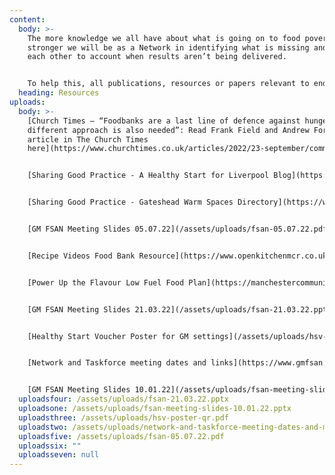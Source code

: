 ```yaml
---
content:
  body: >-
    The more knowledge we all have about what is going on to food poverty, the
    stronger we will be as a Network in identifying what is missing and holding
    each other to account when results aren’t being delivered.


    To help this, all publications, resources or papers relevant to ending food poverty in Greater Manchester will be published here. If you think anything is missing, contact us at info@gmfsan.net
  heading: Resources
uploads:
  body: >-
    [Church Times – “Foodbanks are a last line of defence against hunger — but a
    different approach is also needed”: Read Frank Field and Andrew Forsey’s
    article in The Church Times
    here](https://www.churchtimes.co.uk/articles/2022/23-september/comment/opinion/foodbanks-are-merely-a-short-term-solution)


    [S﻿haring Good Practice - A Healthy Start for Liverpool Blog](https://feedingbritain.org/a-healthy-start-for-liverpool/)


    [S﻿haring Good Practice - Gateshead Warm Spaces Directory](https://www.gateshead.gov.uk/article/21164/Warm-Spaces#Warm%20Spaces%20Gateshead%20Charter)


    [G﻿M FSAN Meeting Slides 05.07.22](/assets/uploads/fsan-05.07.22.pdf)


    [R﻿ecipe Videos Food Bank Resource](https://www.openkitchenmcr.co.uk/recipes)


    [Power Up the Flavour Low Fuel Food Plan](https://manchestercommunitycentral.org/sites/manchestercommunitycentral.co.uk/files/Power%20Up%20the%20Flavour%20-%20Support%20Booklet.pdf)


    [GM FSAN Meeting Slides 21.03.22](/assets/uploads/fsan-21.03.22.pptx)


    [Healthy Start Voucher Poster for GM settings](/assets/uploads/hsv-poster-qr.pdf)


    [Network and Taskforce meeting dates and links](https://www.gmfsan.net/assets/uploads/network-and-taskforce-meeting-dates-and-meeting-links.pdf)


    [GM FSAN Meeting Slides 10.01.22](/assets/uploads/fsan-meeting-slides-10.01.22.pptx)
  uploadsfour: /assets/uploads/fsan-21.03.22.pptx
  uploadsone: /assets/uploads/fsan-meeting-slides-10.01.22.pptx
  uploadsthree: /assets/uploads/hsv-poster-qr.pdf
  uploadstwo: /assets/uploads/network-and-taskforce-meeting-dates-and-meeting-links.pdf
  uploadsfive: /assets/uploads/fsan-05.07.22.pdf
  uploadssix: ""
  uploadsseven: null
---
```

